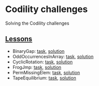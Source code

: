 # Codility challenges
Solving the Codility challenges

## [Lessons](https://app.codility.com/programmers/lessons)

- BinaryGap: [task](https://app.codility.com/programmers/lessons/1-iterations/binary_gap/), [solution](https://github.com/turovnd/codility-challenge/blob/master/solutions/BinaryGap.js)
- OddOccurrencesInArray: [task](https://app.codility.com/programmers/lessons/2-arrays/odd_occurrences_in_array/), [solution](https://github.com/turovnd/codility-challenge/blob/master/solutions/OddOccurrencesInArray.js)
- CyclicRotation: [task](https://app.codility.com/programmers/lessons/2-arrays/cyclic_rotation/), [solution](https://github.com/turovnd/codility-challenge/blob/master/solutions/CyclicRotation.js)
- FrogJmp: [task](https://app.codility.com/programmers/lessons/3-time_complexity/frog_jmp/), [solution](https://github.com/turovnd/codility-challenge/blob/master/solutions/FrogJmp.js)
- PermMissingElem: [task](https://app.codility.com/programmers/lessons/3-time_complexity/perm_missing_elem/), [solution](https://github.com/turovnd/codility-challenge/blob/master/solutions/PermMissingElem.js)
- TapeEquilibrium: [task](https://app.codility.com/programmers/lessons/3-time_complexity/tape_equilibrium/), [solution](https://github.com/turovnd/codility-challenge/blob/master/solutions/TapeEquilibrium.js)
